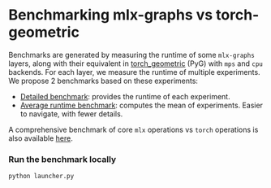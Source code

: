 # Benchmarking mlx-graphs vs torch-geometric

Benchmarks are generated by measuring the runtime of some `mlx-graphs` layers, along with their equivalent in [torch_geometric](https://github.com/pyg-team/pytorch_geometric) (PyG) with `mps` and `cpu` backends. For each layer, we measure the runtime of multiple experiments. We propose 2 benchmarks based on these experiments:

* [Detailed benchmark](results/average_benchmark.md): provides the runtime of each experiment.
* [Average runtime benchmark](results/detailed_benchmark.md): computes the mean of experiments. Easier to navigate, with fewer details.

A comprehensive benchmark of core `mlx` operations vs `torch` operations is also available [here]((https://github.com/TristanBilot/mlx-benchmark)).


### Run the benchmark locally

```python
python launcher.py
```
